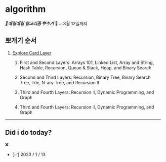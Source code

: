 # algorithm

***:triumph:매일매일 알고리즘 뿌수기***
:calendar: ~ 3월 12일까지

## 뽀개기 순서 
1. [Explore Card Layer](https://leetcode.com/explore/featured/card/the-leetcode-beginners-guide/679/sql-syntax/4358/)
   1. First and Second Layers: Arrays 101, Linked List, Array and String, Hash Table, Recursion, Queue & Stack, Heap, and Binary Search

   2. Second and Third Layers: Recursion, Binary Tree, Binary Search Tree, Trie, N-ary Tree, and Recursion II

   3. Third and Fourth Layers: Recursion II, Dynamic Programming, and Graph

   4. Third and Fourth Layers: Recursion II, Dynamic Programming, and Graph

---

## Did i do today?

:x:

- [:white_check_mark:] 2023 / 1 / 13